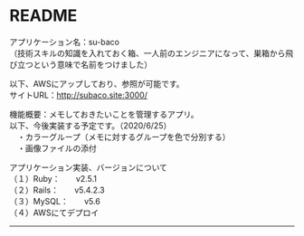 # README
アプリケーション名：su-baco <br />
（技術スキルの知識を入れておく箱、一人前のエンジニアになって、巣箱から飛び立つという意味で名前をつけました）

以下、AWSにアップしており、参照が可能です。 <br />
サイトURL：http://subaco.site:3000/  <br />

機能概要：メモしておきたいことを管理するアプリ。 <br />
以下、今後実装する予定です。（2020/6/25） <br />
　・カラーグループ（メモに対するグループを色で分別する） <br />
　・画像ファイルの添付 <br />

アプリケーション実装、バージョンについて <br />
（１）Ruby：　　v2.5.1  <br />
（２）Rails：　　v5.4.2.3 <br />
（３）MySQL：　　v5.6 <br />
（４）AWSにてデプロイ <br />


----------------------------
